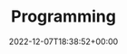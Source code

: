 ---
title: "Programming"
permalink: /programming/
layout: categories
author_profile: true
date: 2022-12-07T18:38:52+00:00
---